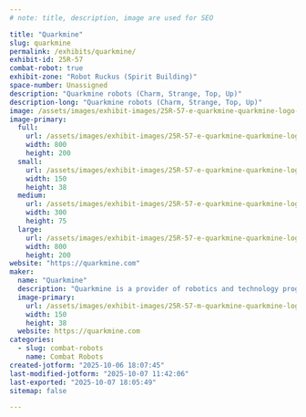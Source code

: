 ```yaml
---
# note: title, description, image are used for SEO

title: "Quarkmine"
slug: quarkmine
permalink: /exhibits/quarkmine/
exhibit-id: 25R-57
combat-robot: true
exhibit-zone: "Robot Ruckus (Spirit Building)"
space-number: Unassigned
description: "Quarkmine robots (Charm, Strange, Top, Up)"
description-long: "Quarkmine robots (Charm, Strange, Top, Up)"
image: /assets/images/exhibit-images/25R-57-e-quarkmine-quarkmine-logo-7154-300x75.png
image-primary: 
  full:
    url: /assets/images/exhibit-images/25R-57-e-quarkmine-quarkmine-logo-7154-full.png
    width: 800
    height: 200
  small:
    url: /assets/images/exhibit-images/25R-57-e-quarkmine-quarkmine-logo-7154-150x38.png
    width: 150
    height: 38
  medium:
    url: /assets/images/exhibit-images/25R-57-e-quarkmine-quarkmine-logo-7154-300x75.png
    width: 300
    height: 75
  large:
    url: /assets/images/exhibit-images/25R-57-e-quarkmine-quarkmine-logo-7154-800x200.png
    width: 800
    height: 200
website: "https://quarkmine.com"
maker: 
  name: "Quarkmine"
  description: "Quarkmine is a provider of robotics and technology programs and home of the Student Robotics League (SRL)."
  image-primary:
    url: /assets/images/exhibit-images/25R-57-m-quarkmine-quarkmine-logo-150x38.png
    width: 150
    height: 38
  website: https://quarkmine.com
categories: 
  - slug: combat-robots
    name: Combat Robots
created-jotform: "2025-10-06 18:07:45"
last-modified-jotform: "2025-10-07 11:42:06"
last-exported: "2025-10-07 18:05:49"
sitemap: false

---
```

